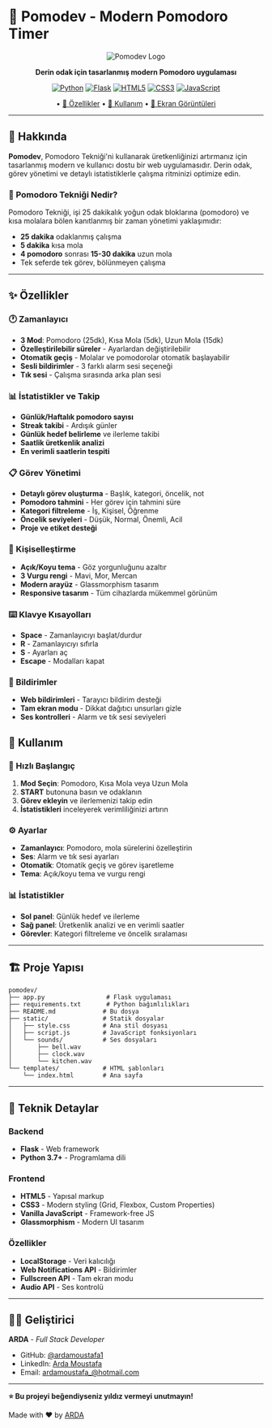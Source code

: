 # 🍅 Pomodev - Modern Pomodoro Timer

<div align="center">

![Pomodev Logo](https://img.shields.io/badge/Pomodev-🍅-blue?style=for-the-badge&logo=clock)

**Derin odak için tasarlanmış modern Pomodoro uygulaması**

[![Python](https://img.shields.io/badge/Python-3.7+-blue?style=flat-square&logo=python)](https://python.org)
[![Flask](https://img.shields.io/badge/Flask-2.0+-green?style=flat-square&logo=flask)](https://flask.palletsprojects.com)
[![HTML5](https://img.shields.io/badge/HTML5-E34F26?style=flat-square&logo=html5&logoColor=white)](https://developer.mozilla.org/en-US/docs/Web/HTML)
[![CSS3](https://img.shields.io/badge/CSS3-1572B6?style=flat-square&logo=css3&logoColor=white)](https://developer.mozilla.org/en-US/docs/Web/CSS)
[![JavaScript](https://img.shields.io/badge/JavaScript-ES6+-yellow?style=flat-square&logo=javascript)](https://developer.mozilla.org/en-US/docs/Web/JavaScript)

 • [📖 Özellikler](#-özellikler)  • [📱 Kullanım](#-kullanım) • [🎨 Ekran Görüntüleri](#-ekran-görüntüleri)

</div>

---

## 📖 Hakkında

**Pomodev**, Pomodoro Tekniği'ni kullanarak üretkenliğinizi artırmanız için tasarlanmış modern ve kullanıcı dostu bir web uygulamasıdır. Derin odak, görev yönetimi ve detaylı istatistiklerle çalışma ritminizi optimize edin.

### 🎯 Pomodoro Tekniği Nedir?

Pomodoro Tekniği, işi 25 dakikalık yoğun odak bloklarına (pomodoro) ve kısa molalara bölen kanıtlanmış bir zaman yönetimi yaklaşımıdır:

- **25 dakika** odaklanmış çalışma
- **5 dakika** kısa mola
- **4 pomodoro** sonrası **15-30 dakika** uzun mola
- Tek seferde tek görev, bölünmeyen çalışma

---

## ✨ Özellikler

### 🕐 Zamanlayıcı
- **3 Mod**: Pomodoro (25dk), Kısa Mola (5dk), Uzun Mola (15dk)
- **Özelleştirilebilir süreler** - Ayarlardan değiştirilebilir
- **Otomatik geçiş** - Molalar ve pomodorolar otomatik başlayabilir
- **Sesli bildirimler** - 3 farklı alarm sesi seçeneği
- **Tık sesi** - Çalışma sırasında arka plan sesi

### 📊 İstatistikler ve Takip
- **Günlük/Haftalık pomodoro sayısı**
- **Streak takibi** - Ardışık günler
- **Günlük hedef belirleme** ve ilerleme takibi
- **Saatlik üretkenlik analizi**
- **En verimli saatlerin tespiti**

### 📋 Görev Yönetimi
- **Detaylı görev oluşturma** - Başlık, kategori, öncelik, not
- **Pomodoro tahmini** - Her görev için tahmini süre
- **Kategori filtreleme** - İş, Kişisel, Öğrenme
- **Öncelik seviyeleri** - Düşük, Normal, Önemli, Acil
- **Proje ve etiket desteği**

### 🎨 Kişiselleştirme
- **Açık/Koyu tema** - Göz yorgunluğunu azaltır
- **3 Vurgu rengi** - Mavi, Mor, Mercan
- **Modern arayüz** - Glassmorphism tasarım
- **Responsive tasarım** - Tüm cihazlarda mükemmel görünüm

### ⌨️ Klavye Kısayolları
- **Space** - Zamanlayıcıyı başlat/durdur
- **R** - Zamanlayıcıyı sıfırla
- **S** - Ayarları aç
- **Escape** - Modalları kapat

### 🔔 Bildirimler
- **Web bildirimleri** - Tarayıcı bildirim desteği
- **Tam ekran modu** - Dikkat dağıtıcı unsurları gizle
- **Ses kontrolleri** - Alarm ve tık sesi seviyeleri

## 📱 Kullanım

### 🚀 Hızlı Başlangıç
1. **Mod Seçin**: Pomodoro, Kısa Mola veya Uzun Mola
2. **START** butonuna basın ve odaklanın
3. **Görev ekleyin** ve ilerlemenizi takip edin
4. **İstatistikleri** inceleyerek verimliliğinizi artırın

### ⚙️ Ayarlar
- **Zamanlayıcı**: Pomodoro, mola sürelerini özelleştirin
- **Ses**: Alarm ve tık sesi ayarları
- **Otomatik**: Otomatik geçiş ve görev işaretleme
- **Tema**: Açık/koyu tema ve vurgu rengi

### 📊 İstatistikler
- **Sol panel**: Günlük hedef ve ilerleme
- **Sağ panel**: Üretkenlik analizi ve en verimli saatler
- **Görevler**: Kategori filtreleme ve öncelik sıralaması

---



## 🏗️ Proje Yapısı

```
pomodev/
├── app.py                 # Flask uygulaması
├── requirements.txt       # Python bağımlılıkları
├── README.md             # Bu dosya
├── static/               # Statik dosyalar
│   ├── style.css         # Ana stil dosyası
│   ├── script.js         # JavaScript fonksiyonları
│   └── sounds/           # Ses dosyaları
│       ├── bell.wav
│       ├── clock.wav
│       └── kitchen.wav
└── templates/            # HTML şablonları
    └── index.html        # Ana sayfa
```

---

## 🔧 Teknik Detaylar

### Backend
- **Flask** - Web framework
- **Python 3.7+** - Programlama dili

### Frontend
- **HTML5** - Yapısal markup
- **CSS3** - Modern styling (Grid, Flexbox, Custom Properties)
- **Vanilla JavaScript** - Framework-free JS
- **Glassmorphism** - Modern UI tasarım

### Özellikler
- **LocalStorage** - Veri kalıcılığı
- **Web Notifications API** - Bildirimler
- **Fullscreen API** - Tam ekran modu
- **Audio API** - Ses kontrolü

---

## 👨‍💻 Geliştirici

**ARDA** - *Full Stack Developer*

- GitHub: [@ardamoustafa1](https://github.com/ardamoustafa1)
- LinkedIn: [Arda Moustafa](www.linkedin.com/in/arda-moustafa-746335335)
- Email: ardamoustafa_@hotmail.com

---


**⭐ Bu projeyi beğendiyseniz yıldız vermeyi unutmayın!**

Made with ❤️ by [ARDA](https://github.com/ardamoustafa1)

